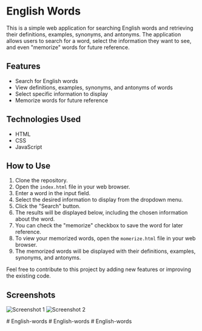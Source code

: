 # English Words

This is a simple web application for searching English words and retrieving their definitions, examples, synonyms, and antonyms. The application allows users to search for a word, select the information they want to see, and even "memorize" words for future reference.

## Features

- Search for English words
- View definitions, examples, synonyms, and antonyms of words
- Select specific information to display
- Memorize words for future reference

## Technologies Used

- HTML
- CSS
- JavaScript

## How to Use

1. Clone the repository.
2. Open the `index.html` file in your web browser.
3. Enter a word in the input field.
4. Select the desired information to display from the dropdown menu.
5. Click the "Search" button.
6. The results will be displayed below, including the chosen information about the word.
7. You can check the "memorize" checkbox to save the word for later reference.
8. To view your memorized words, open the `momerize.html` file in your web browser.
9. The memorized words will be displayed with their definitions, examples, synonyms, and antonyms.

Feel free to contribute to this project by adding new features or improving the existing code.

## Screenshots

![Screenshot 1](/screenshots/screenshot1.png)
![Screenshot 2](/screenshots/screenshot2.png)

#   E n g l i s h - w o r d s  
 #   E n g l i s h - w o r d s  
 #   E n g l i s h - w o r d s  
 